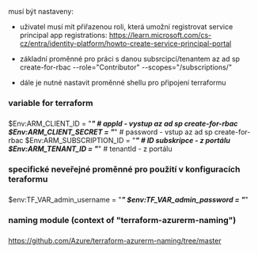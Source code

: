 musí být nastaveny:

- uživatel musí mít přiřazenou roli, která umožní registrovat service principal 
  app registrations: https://learn.microsoft.com/cs-cz/entra/identity-platform/howto-create-service-principal-portal

- základní proměnné pro práci s danou subsrcipcí/tenantem
  az ad sp create-for-rbac --role="Contributor" --scopes="/subscriptions/<subskripce>"

- dále je nutné nastavit proměnné shellu pro připojení terraformu 

###
### variable for terraform
### 
$Env:ARM_CLIENT_ID = "*****"        # appId - vystup az ad sp create-for-rbac
$Env:ARM_CLIENT_SECRET = "*****"    # password - vstup az ad sp create-for-rbac
$Env:ARM_SUBSCRIPTION_ID = "*****"  # ID subskripce - z portálu 
$Env:ARM_TENANT_ID = "*****"        # tenantId - z portálu

###
### specifické neveřejné proměnné pro použití v konfiguracích teraformu
###
$env:TF_VAR_admin_username = "*****"
$env:TF_VAR_admin_password = "*****"

###
### naming module (context of "terraform-azurerm-naming")
###
https://github.com/Azure/terraform-azurerm-naming/tree/master
